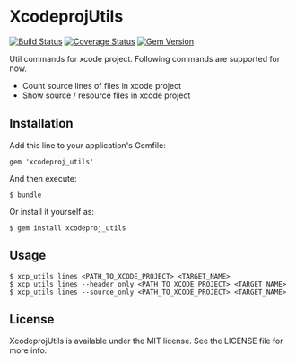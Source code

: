 # XcodeprojUtils
[![Build Status](https://travis-ci.org/taichino/xcodeproj_utils.png?branch=master)](https://travis-ci.org/taichino/xcodeproj_utils)
[![Coverage Status](https://coveralls.io/repos/taichino/xcodeproj_utils/badge.png?branch=master)](https://coveralls.io/r/taichino/xcodeproj_utils?branch=master)
[![Gem Version](https://badge.fury.io/rb/xcodeproj_utils.png)](http://badge.fury.io/rb/xcodeproj_utils)

Util commands for xcode project. Following commands are supported for now.

- Count source lines of files in xcode project
- Show source / resource files in xcode project

## Installation

Add this line to your application's Gemfile:

    gem 'xcodeproj_utils'

And then execute:

    $ bundle

Or install it yourself as:

    $ gem install xcodeproj_utils

## Usage

	$ xcp_utils lines <PATH_TO_XCODE_PROJECT> <TARGET_NAME>
	$ xcp_utils lines --header_only <PATH_TO_XCODE_PROJECT> <TARGET_NAME>
	$ xcp_utils lines --source_only <PATH_TO_XCODE_PROJECT> <TARGET_NAME>

## License

XcodeprojUtils is available under the MIT license. See the LICENSE file for more info.
